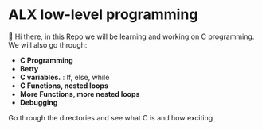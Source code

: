 # ALX low-level programming
:wave: Hi there, in this Repo we will be learning and working on C programming.
We will also go through:
- **C Programming**
- **Betty**
- **C variables.** : If, else, while
- **C Functions, nested loops**
- **More Functions, more nested loops**
- **Debugging**

Go through the directories and see what C is and how exciting 
